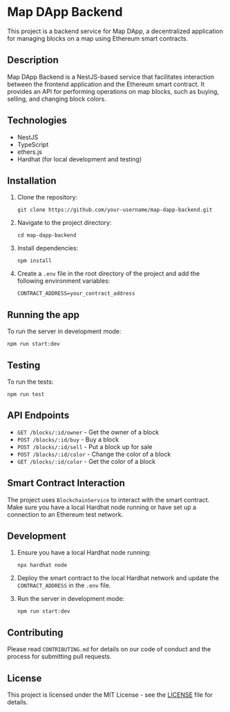 # Map DApp Backend

This project is a backend service for Map DApp, a decentralized application for managing blocks on a map using Ethereum smart contracts.

## Description

Map DApp Backend is a NestJS-based service that facilitates interaction between the frontend application and the Ethereum smart contract. It provides an API for performing operations on map blocks, such as buying, selling, and changing block colors.

## Technologies

- NestJS
- TypeScript
- ethers.js
- Hardhat (for local development and testing)

## Installation

1. Clone the repository:
   ```
   git clone https://github.com/your-username/map-dapp-backend.git
   ```

2. Navigate to the project directory:
   ```
   cd map-dapp-backend
   ```

3. Install dependencies:
   ```
   npm install
   ```

4. Create a `.env` file in the root directory of the project and add the following environment variables:
   ```
   CONTRACT_ADDRESS=your_contract_address
   ```

## Running the app

To run the server in development mode:

```
npm run start:dev
```

## Testing

To run the tests:

```
npm run test
```

## API Endpoints

- `GET /blocks/:id/owner` - Get the owner of a block
- `POST /blocks/:id/buy` - Buy a block
- `POST /blocks/:id/sell` - Put a block up for sale
- `POST /blocks/:id/color` - Change the color of a block
- `GET /blocks/:id/color` - Get the color of a block

## Smart Contract Interaction

The project uses `BlockchainService` to interact with the smart contract. Make sure you have a local Hardhat node running or have set up a connection to an Ethereum test network.

## Development

1. Ensure you have a local Hardhat node running:
   ```
   npx hardhat node
   ```

2. Deploy the smart contract to the local Hardhat network and update the `CONTRACT_ADDRESS` in the `.env` file.

3. Run the server in development mode:
   ```
   npm run start:dev
   ```

## Contributing

Please read `CONTRIBUTING.md` for details on our code of conduct and the process for submitting pull requests.

## License

This project is licensed under the MIT License - see the [LICENSE](LICENSE) file for details.